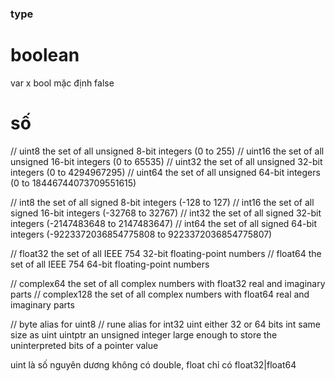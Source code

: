 ### type 
# boolean
var x bool
mặc định false
# số 
// 	uint8       the set of all unsigned  8-bit integers (0 to 255)
// uint16      the set of all unsigned 16-bit integers (0 to 65535)
// uint32      the set of all unsigned 32-bit integers (0 to 4294967295)
// uint64      the set of all unsigned 64-bit integers (0 to 18446744073709551615)

// int8        the set of all signed  8-bit integers (-128 to 127)
// int16       the set of all signed 16-bit integers (-32768 to 32767)
// int32       the set of all signed 32-bit integers (-2147483648 to 2147483647)
// int64       the set of all signed 64-bit integers (-9223372036854775808 to 9223372036854775807)

// float32     the set of all IEEE 754 32-bit floating-point numbers
// float64     the set of all IEEE 754 64-bit floating-point numbers

// complex64   the set of all complex numbers with float32 real and imaginary parts
// complex128  the set of all complex numbers with float64 real and imaginary parts

// byte        alias for uint8
// rune        alias for int32
uint     either 32 or 64 bits
int      same size as uint
uintptr  an unsigned integer large enough to store the uninterpreted bits of a pointer value

uint là số nguyên dương
không có double, float chỉ có float32|float64